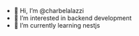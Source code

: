 - 👋 Hi, I’m @charbelalazzi
- 👀 I’m interested in backend development 
- 🌱 I’m currently learning nestjs


<!---
charbelalazzi/charbelalazzi is a ✨ special ✨ repository because its `README.md` (this file) appears on your GitHub profile.
You can click the Preview link to take a look at your changes.
--->
